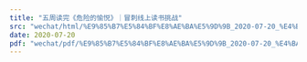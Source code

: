 ```yaml
---
title: "五周读完《危险的愉悦》｜冒刺线上读书挑战"
src: "wechat/html/%E9%85%B7%E5%84%BF%E8%AE%BA%E5%9D%9B_2020-07-20_%E4%BA%94%E5%91%A8%E8%AF%BB%E5%AE%8C%E3%80%8A%E5%8D%B1%E9%99%A9%E7%9A%84%E6%84%89%E6%82%A6%E3%80%8B%EF%BD%9C%E5%86%92%E5%88%BA%E7%BA%BF%E4%B8%8A%E8%AF%BB%E4%B9%A6%E6%8C%91%E6%88%98.html"
date: 2020-07-20
pdf: "wechat/pdf/%E9%85%B7%E5%84%BF%E8%AE%BA%E5%9D%9B_2020-07-20_%E4%BA%94%E5%91%A8%E8%AF%BB%E5%AE%8C%E3%80%8A%E5%8D%B1%E9%99%A9%E7%9A%84%E6%84%89%E6%82%A6%E3%80%8B%EF%BD%9C%E5%86%92%E5%88%BA%E7%BA%BF%E4%B8%8A%E8%AF%BB%E4%B9%A6%E6%8C%91%E6%88%98.pdf"
---
```

